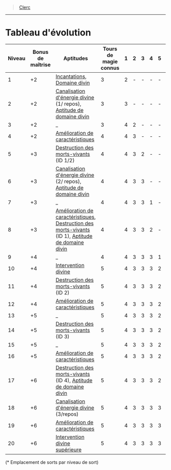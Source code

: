 ﻿---
!ClassEvolutionItem
Name: Tableau d'évolution
Id: cleric_hd.md#tableau-dévolution
ParentLink: cleric_hd.md#clerc
ParentName: Clerc
NameLevel: 1
Attributes:
  Name: Tableau d'évolution
  Markdown: >+
    # <!--Name-->Tableau d'évolution<!--/Name-->


    |Niveau|Bonus <!--br-->de <!--br-->maîtrise|Aptitudes|Tours <!--br-->de <!--br-->magie <!--br-->connus|1|2|3|4|5|6|7|8|9|

    |---|---|---|---|---|---|---|---|---|---|---|---|---|

    |1|+2|[Incantations](hd_cleric_incantations.md), [Domaine divin](hd_cleric_domaine_divin.md)|3|2|-|-|-|-|-|-|-|-|

    |2|+2|[Canalisation d'énergie divine](hd_cleric_canalisation_denergie_divine.md) (1/ repos), [Aptitude de domaine divin](hd_cleric_domaine_divin.md)|3|3|-|-|-|-|-|-|-|-|

    |3|+2|_|3|4|2|-|-|-|-|-|-|-|

    |4|+2|[Amélioration de caractéristiques](hd_cleric_amelioration_de_caracteristiques.md)|4|4|3|-|-|-|-|-|-|-|

    |5|+3|[Destruction des morts-vivants](hd_cleric_destruction_des_morts_vivants.md) (ID 1/2)|4|4|3|2|-|-|-|-|-|-|

    |6|+3|[Canalisation d'énergie divine](hd_cleric_canalisation_denergie_divine.md) (2/ repos), [Aptitude de domaine divin](hd_cleric_domaine_divin.md)|4|4|3|3|-|-|-|-|-|-|

    |7|+3|_|4|4|3|3|1|-|-|-|-|-|

    |8|+3|[Amélioration de caractéristiques](hd_cleric_amelioration_de_caracteristiques.md), [Destruction des morts-vivants](hd_cleric_destruction_des_morts_vivants.md) (ID 1), [Aptitude de domaine divin](hd_cleric_domaine_divin.md)|4|4|3|3|2|-|-|-|-|-|

    |9|+4|_|4|4|3|3|3|1|-|-|-|-|

    |10|+4|[Intervention divine](hd_cleric_intervention_divine.md)|5|4|3|3|3|2|-|-|-|-|

    |11|+4|[Destruction des morts-vivants](hd_cleric_destruction_des_morts_vivants.md) (ID 2)|5|4|3|3|3|2|1|-|-|-|

    |12|+4|[Amélioration de caractéristiques](hd_cleric_amelioration_de_caracteristiques.md)|5|4|3|3|3|2|1|-|-|-|

    |13|+5|_|5|4|3|3|3|2|1|1|-|-|

    |14|+5|[Destruction des morts-vivants](hd_cleric_destruction_des_morts_vivants.md) (ID 3)|5|4|3|3|3|2|1|1|-|-|

    |15|+5|_|5|4|3|3|3|2|1|1|1|-|

    |16|+5|[Amélioration de caractéristiques](hd_cleric_amelioration_de_caracteristiques.md)|5|4|3|3|3|2|1|1|1|-|

    |17|+6|[Destruction des morts-vivants](hd_cleric_destruction_des_morts_vivants.md) (ID 4), [Aptitude de domaine divin](hd_cleric_domaine_divin.md)|5|4|3|3|3|2|1|1|1|1|

    |18|+6|[Canalisation d'énergie divine](hd_cleric_canalisation_denergie_divine.md) (3/repos)|5|4|3|3|3|3|1|1|1|1|

    |19|+6|[Amélioration de caractéristiques](hd_cleric_amelioration_de_caracteristiques.md)|5|4|3|3|3|3|2|1|1|1|

    |20|+6|[Intervention divine supérieure](hd_cleric_intervention_divine.md)|5|4|3|3|3|3|2|2|1|1|


    (* Emplacement de sorts par niveau de sort)

AttributesDictionary: >+
  Name: Tableau d'évolution

  Markdown: >+

    # <!--Name-->Tableau d'évolution<!--/Name-->





    |Niveau|Bonus <!--br-->de <!--br-->maîtrise|Aptitudes|Tours <!--br-->de <!--br-->magie <!--br-->connus|1|2|3|4|5|6|7|8|9|



    |---|---|---|---|---|---|---|---|---|---|---|---|---|



    |1|+2|[Incantations](hd_cleric_incantations.md), [Domaine divin](hd_cleric_domaine_divin.md)|3|2|-|-|-|-|-|-|-|-|



    |2|+2|[Canalisation d'énergie divine](hd_cleric_canalisation_denergie_divine.md) (1/ repos), [Aptitude de domaine divin](hd_cleric_domaine_divin.md)|3|3|-|-|-|-|-|-|-|-|



    |3|+2|_|3|4|2|-|-|-|-|-|-|-|



    |4|+2|[Amélioration de caractéristiques](hd_cleric_amelioration_de_caracteristiques.md)|4|4|3|-|-|-|-|-|-|-|



    |5|+3|[Destruction des morts-vivants](hd_cleric_destruction_des_morts_vivants.md) (ID 1/2)|4|4|3|2|-|-|-|-|-|-|



    |6|+3|[Canalisation d'énergie divine](hd_cleric_canalisation_denergie_divine.md) (2/ repos), [Aptitude de domaine divin](hd_cleric_domaine_divin.md)|4|4|3|3|-|-|-|-|-|-|



    |7|+3|_|4|4|3|3|1|-|-|-|-|-|



    |8|+3|[Amélioration de caractéristiques](hd_cleric_amelioration_de_caracteristiques.md), [Destruction des morts-vivants](hd_cleric_destruction_des_morts_vivants.md) (ID 1), [Aptitude de domaine divin](hd_cleric_domaine_divin.md)|4|4|3|3|2|-|-|-|-|-|



    |9|+4|_|4|4|3|3|3|1|-|-|-|-|



    |10|+4|[Intervention divine](hd_cleric_intervention_divine.md)|5|4|3|3|3|2|-|-|-|-|



    |11|+4|[Destruction des morts-vivants](hd_cleric_destruction_des_morts_vivants.md) (ID 2)|5|4|3|3|3|2|1|-|-|-|



    |12|+4|[Amélioration de caractéristiques](hd_cleric_amelioration_de_caracteristiques.md)|5|4|3|3|3|2|1|-|-|-|



    |13|+5|_|5|4|3|3|3|2|1|1|-|-|



    |14|+5|[Destruction des morts-vivants](hd_cleric_destruction_des_morts_vivants.md) (ID 3)|5|4|3|3|3|2|1|1|-|-|



    |15|+5|_|5|4|3|3|3|2|1|1|1|-|



    |16|+5|[Amélioration de caractéristiques](hd_cleric_amelioration_de_caracteristiques.md)|5|4|3|3|3|2|1|1|1|-|



    |17|+6|[Destruction des morts-vivants](hd_cleric_destruction_des_morts_vivants.md) (ID 4), [Aptitude de domaine divin](hd_cleric_domaine_divin.md)|5|4|3|3|3|2|1|1|1|1|



    |18|+6|[Canalisation d'énergie divine](hd_cleric_canalisation_denergie_divine.md) (3/repos)|5|4|3|3|3|3|1|1|1|1|



    |19|+6|[Amélioration de caractéristiques](hd_cleric_amelioration_de_caracteristiques.md)|5|4|3|3|3|3|2|1|1|1|



    |20|+6|[Intervention divine supérieure](hd_cleric_intervention_divine.md)|5|4|3|3|3|3|2|2|1|1|





    (* Emplacement de sorts par niveau de sort)



---
> [Clerc](hd_cleric.md)

---

# Tableau d'évolution

|Niveau|Bonus de maîtrise|Aptitudes|Tours de magie connus|1|2|3|4|5|6|7|8|9|
|---|---|---|---|---|---|---|---|---|---|---|---|---|
|1|+2|[Incantations](hd_cleric_incantations.md), [Domaine divin](hd_cleric_domaine_divin.md)|3|2|-|-|-|-|-|-|-|-|
|2|+2|[Canalisation d'énergie divine](hd_cleric_canalisation_denergie_divine.md) (1/ repos), [Aptitude de domaine divin](hd_cleric_domaine_divin.md)|3|3|-|-|-|-|-|-|-|-|
|3|+2|_|3|4|2|-|-|-|-|-|-|-|
|4|+2|[Amélioration de caractéristiques](hd_cleric_amelioration_de_caracteristiques.md)|4|4|3|-|-|-|-|-|-|-|
|5|+3|[Destruction des morts-vivants](hd_cleric_destruction_des_morts_vivants.md) (ID 1/2)|4|4|3|2|-|-|-|-|-|-|
|6|+3|[Canalisation d'énergie divine](hd_cleric_canalisation_denergie_divine.md) (2/ repos), [Aptitude de domaine divin](hd_cleric_domaine_divin.md)|4|4|3|3|-|-|-|-|-|-|
|7|+3|_|4|4|3|3|1|-|-|-|-|-|
|8|+3|[Amélioration de caractéristiques](hd_cleric_amelioration_de_caracteristiques.md), [Destruction des morts-vivants](hd_cleric_destruction_des_morts_vivants.md) (ID 1), [Aptitude de domaine divin](hd_cleric_domaine_divin.md)|4|4|3|3|2|-|-|-|-|-|
|9|+4|_|4|4|3|3|3|1|-|-|-|-|
|10|+4|[Intervention divine](hd_cleric_intervention_divine.md)|5|4|3|3|3|2|-|-|-|-|
|11|+4|[Destruction des morts-vivants](hd_cleric_destruction_des_morts_vivants.md) (ID 2)|5|4|3|3|3|2|1|-|-|-|
|12|+4|[Amélioration de caractéristiques](hd_cleric_amelioration_de_caracteristiques.md)|5|4|3|3|3|2|1|-|-|-|
|13|+5|_|5|4|3|3|3|2|1|1|-|-|
|14|+5|[Destruction des morts-vivants](hd_cleric_destruction_des_morts_vivants.md) (ID 3)|5|4|3|3|3|2|1|1|-|-|
|15|+5|_|5|4|3|3|3|2|1|1|1|-|
|16|+5|[Amélioration de caractéristiques](hd_cleric_amelioration_de_caracteristiques.md)|5|4|3|3|3|2|1|1|1|-|
|17|+6|[Destruction des morts-vivants](hd_cleric_destruction_des_morts_vivants.md) (ID 4), [Aptitude de domaine divin](hd_cleric_domaine_divin.md)|5|4|3|3|3|2|1|1|1|1|
|18|+6|[Canalisation d'énergie divine](hd_cleric_canalisation_denergie_divine.md) (3/repos)|5|4|3|3|3|3|1|1|1|1|
|19|+6|[Amélioration de caractéristiques](hd_cleric_amelioration_de_caracteristiques.md)|5|4|3|3|3|3|2|1|1|1|
|20|+6|[Intervention divine supérieure](hd_cleric_intervention_divine.md)|5|4|3|3|3|3|2|2|1|1|

(* Emplacement de sorts par niveau de sort)

